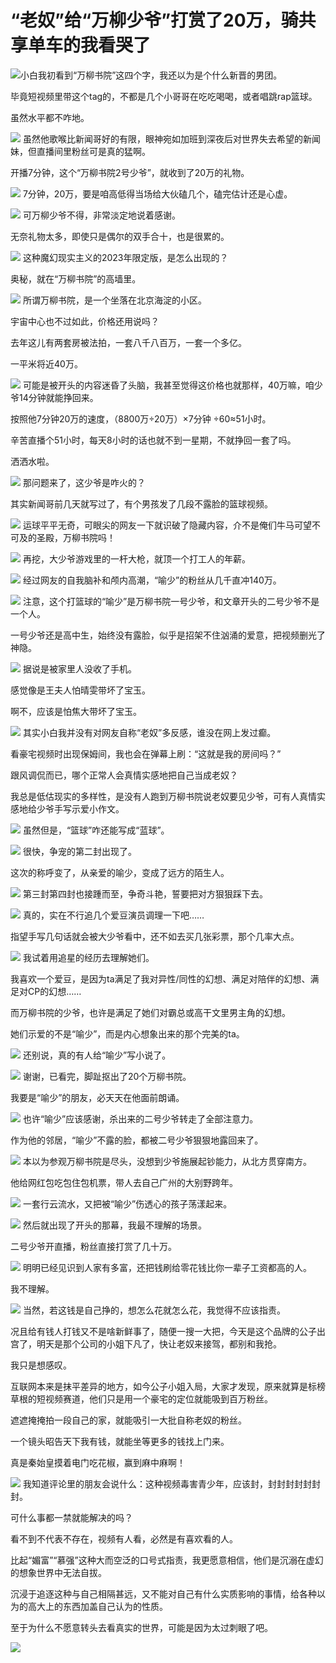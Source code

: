 # “老奴”给“万柳少爷”打赏了20万，骑共享单车的我看哭了

![](https://inews.gtimg.com/news_bt/GJ-22Pe1nrnrgH9aZ7BO8MLL2wXMqgyEGntSb4bsRZa5wAA/0)
​小白我初看到“万柳书院”这四个字，我还以为是个什么新晋的男团。

毕竟短视频里带这个tag的，不都是几个小哥哥在吃吃喝喝，或者唱跳rap篮球。

虽然水平都不咋地。

![](https://inews.gtimg.com/news_bt/G6xILjOXPByCVooADFzlPqOzVuScusTgktPdzUSJZYDc0AA/0)
虽然他歌喉比新闻哥好的有限，眼神宛如加班到深夜后对世界失去希望的新闻妹，但直播间里粉丝可是真的猛啊。

开播7分钟，这个“万柳书院2号少爷”，就收到了20万的礼物。

![](https://inews.gtimg.com/news_bt/OmELIK0-MDqD7lGjMonsD3x-zWXS3XwjYtwGonksGSVuAAA/1000)
7分钟，20万，要是咱高低得当场给大伙磕几个，磕完估计还是心虚。

![](https://inews.gtimg.com/news_bt/OpQPpJ2zyGWs_17pfguZidH9BYQKoYvnSnXKza-AGKGfwAA/1000)
可万柳少爷不得，非常淡定地说着感谢。

无奈礼物太多，即使只是偶尔的双手合十，也是很累的。

![](https://inews.gtimg.com/news_bt/OO-SXlfjn0-cSJq10VDEHb1ZpB9x6S0mjrdPD29_X9aIEAA/1000)
这种魔幻现实主义的2023年限定版，是怎么出现的？

奥秘，就在“万柳书院”的高墙里。

![](https://inews.gtimg.com/news_bt/OnLNmJrz4EZBjPey7ArGBpq7tCF5YrcIktKQKSgLT25OcAA/1000)
所谓万柳书院，是一个坐落在北京海淀的小区。

宇宙中心也不过如此，价格还用说吗？

去年这儿有两套房被法拍，一套八千八百万，一套一个多亿。

一平米将近40万。

![](https://inews.gtimg.com/news_bt/O-49qvyB2ECYadsqnjQmeeu1ip4vfPqzVWkGg-RqzaOEgAA/1000)
可能是被开头的内容迷昏了头脑，我甚至觉得这价格也就那样，40万嘛，咱少爷14分钟就能挣回来。

按照他7分钟20万的速度，（8800万÷20万）×7分钟 ÷60≈51小时。

辛苦直播个51小时，每天8小时的话也就不到一星期，不就挣回一套了吗。

洒洒水啦。

![](https://inews.gtimg.com/news_bt/OdXtdZprdazIVL1S5L53aD6FDEvQpty8yCgPRlsY2L2pcAA/1000)
那问题来了，这少爷是咋火的？

其实新闻哥前几天就写过了，有个男孩发了几段不露脸的篮球视频。

![](https://inews.gtimg.com/news_bt/OukU1JvMXnN7JCd4tB9dk01rtysDh5py6JvTWOlq-uAuwAA/1000)
运球平平无奇，可眼尖的网友一下就识破了隐藏内容，介不是俺们牛马可望不可及的圣殿，万柳书院吗！

![](https://inews.gtimg.com/news_bt/OECfNOszuQyvuoIhkPUqzmyZKI50uj6fzzNpxNKdv5qDoAA/1000)
再挖，大少爷游戏里的一杆大枪，就顶一个打工人的年薪。

![](https://inews.gtimg.com/news_bt/Op271cYZP_R5JuKW_LA0KE-SsSuq7uKep4-YLn1Mt8IlAAA/1000)
经过网友的自我脑补和颅内高潮，“喻少”的粉丝从几千直冲140万。

![](https://inews.gtimg.com/news_bt/OEyBBsmX91W9mDf5mQVcFdhLfUDl8ZgEntIxWDy-eyq4IAA/1000)
注意，这个打篮球的“喻少”是万柳书院一号少爷，和文章开头的二号少爷不是一个人。

一号少爷还是高中生，始终没有露脸，似乎是招架不住汹涌的爱意，把视频删光了神隐。

![](https://inews.gtimg.com/news_bt/OohC-Vs8zBOsKMXmwKBQfuFx0pXQSG4RPk8LbtNLJ_PhAAA/1000)
据说是被家里人没收了手机。

感觉像是王夫人怕晴雯带坏了宝玉。

啊不，应该是怕焦大带坏了宝玉。

![](https://inews.gtimg.com/news_bt/OPugMY5bRJQj-PXkco1Gl_g9QL1N1qGjbt6xYBqdu1mnMAA/1000)
其实小白我并没有对网友自称“老奴”多反感，谁没在网上发过癫。

看豪宅视频时出现保姆间，我也会在弹幕上刷：“这就是我的房间吗？”

跟风调侃而已，哪个正常人会真情实感地把自己当成老奴？

我总是低估现实的多样性，是没有人跑到万柳书院说老奴要见少爷，可有人真情实感地给少爷手写示爱小作文。

![](https://inews.gtimg.com/news_bt/OjB15c70A_cWzqkriKK5JUcIBPtx321rTCKwQFLsUfyuMAA/1000)
虽然但是，“篮球”咋还能写成“蓝球”。

![](https://inews.gtimg.com/news_bt/O2IeHBUYm_OK1VLtbjOB9Gh1xF7Azo3sNS-hD_VC7r51wAA/1000)
很快，争宠的第二封出现了。

这次的称呼变了，从亲爱的喻少，变成了远方的陌生人。

![](https://inews.gtimg.com/news_bt/O2-TUSQ7A6MkmyH4XRN4lq_eDxmEBNuac9008A9lBxHsEAA/1000)
第三封第四封也接踵而至，争奇斗艳，誓要把对方狠狠踩下去。

![](https://inews.gtimg.com/news_bt/ODthBLWEptuUpU4aCIZRuoQtPSNKORTVyVLSfh-vYI2dkAA/1000)
真的，实在不行追几个爱豆演员调理一下吧……

指望手写几句话就会被大少爷看中，还不如去买几张彩票，那个几率大点。

![](https://inews.gtimg.com/news_bt/OgdNtCxC1QOD8nTVl1TuFPQ5daLlAyeGlf4iy8FLn7EocAA/1000)
我试着用追星的经历去理解她们。

我喜欢一个爱豆，是因为ta满足了我对异性/同性的幻想、满足对陪伴的幻想、满足对CP的幻想……

而万柳书院的少爷，也许是满足了她们对霸总或高干文里男主角的幻想。

她们示爱的不是“喻少”，而是内心想象出来的那个完美的ta。

![](https://inews.gtimg.com/news_bt/OzW0xt3VcgUUqKhtYYGGQtFPUPY20dvJvqcS3MRCAlNMIAA/1000)
还别说，真的有人给“喻少”写小说了。

![](https://inews.gtimg.com/news_bt/OH4smEx8kFr9MLecEfXlP3lhHU2ScLhvOQj3YmhsDnxSgAA/1000)
谢谢，已看完，脚趾抠出了20个万柳书院。

我要是“喻少”的朋友，必天天在他面前朗诵。

![](https://inews.gtimg.com/news_bt/OpbW4CxLyn8ZyyMye7vzQxKeu45-ZwNJr0Ya5YHFg12iUAA/1000)
也许“喻少”应该感谢，杀出来的二号少爷转走了全部注意力。

作为他的邻居，“喻少”不露的脸，都被二号少爷狠狠地露回来了。

![](https://inews.gtimg.com/news_bt/OK39TBNzUiApwk7Fs6UUSOZ0LG1BKVGYMR4YH6jQ1TIlkAA/1000)
本以为参观万柳书院是尽头，没想到少爷施展起钞能力，从北方贯穿南方。

他给网红包吃包住包机票，带人去自己广州的大别野跨年。

![](https://inews.gtimg.com/news_bt/GCl3-HiFYoTl4ul8U5dshAB71bKbyk6F-h6nduk4hqLj0AA/0)
一套行云流水，又把被“喻少”伤透心的孩子荡漾起来。

![](https://inews.gtimg.com/news_bt/OGQMOjgByqWSQCIkojT-eapFxuaSJBw8aDo8If080pLv8AA/1000)
然后就出现了开头的那幕，我最不理解的场景。

二号少爷开直播，粉丝直接打赏了几十万。

![](https://inews.gtimg.com/news_bt/O_P7K9uflhOuQc5Yua3x1Fx4z9KjfHvjdIsYooLPnhUcQAA/1000)
明明已经见识到人家有多富，还把钱刷给零花钱比你一辈子工资都高的人。

我不理解。

![](https://inews.gtimg.com/news_bt/OCWkpH7h_9d_MkeFwt_eukrjIDRPdLeYz7bQUY9aCRTegAA/1000)
当然，若这钱是自己挣的，想怎么花就怎么花，我觉得不应该指责。

况且给有钱人打钱又不是啥新鲜事了，随便一搜一大把，今天是这个品牌的公子出宫了，明天是那个公司的小姐下凡了，快让老奴来接驾，都别和我抢。

我只是想感叹。

互联网本来是抹平差异的地方，如今公子小姐入局，大家才发现，原来就算是标榜草根的短视频赛道，他们只是用一个豪宅的定位就能吸到百万粉丝。

遮遮掩掩拍一段自己的家，就能吸引一大批自称老奴的粉丝。

一个镜头昭告天下我有钱，就能坐等更多的钱找上门来。

真是秦始皇摸着电门吃花椒，赢到麻中麻啊！

![](https://inews.gtimg.com/news_bt/OykRkQiIcUL0kddaV_49SJNLgIf0BTVq8Qpc04Ah7f6zcAA/1000)
我知道评论里的朋友会说什么：这种视频毒害青少年，应该封，封封封封封封封。

可什么事都一禁就能解决的吗？

看不到不代表不存在，视频有人看，必然是有喜欢看的人。

比起“媚富”“慕强”这种大而空泛的口号式指责，我更愿意相信，他们是沉溺在虚幻的想象世界中无法自拔。

沉浸于追逐这种与自己相隔甚远，又不能对自己有什么实质影响的事情，给各种以为的高大上的东西加盖自己认为的性质。

至于为什么不愿意转头去看真实的世界，可能是因为太过刺眼了吧。

![](https://inews.gtimg.com/news_bt/OUnT_135ZGlayhnQzu-JP0tGB3_aGJmRUxml_9Y6SlzekAA/1000)

